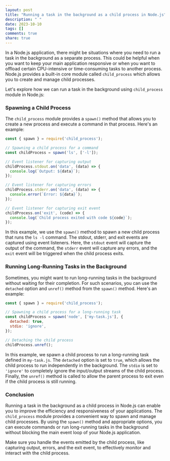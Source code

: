```yaml
---
layout: post
title: "Running a task in the background as a child process in Node.js"
description: " "
date: 2023-10-10
tags: []
comments: true
share: true
---
```


In a Node.js application, there might be situations where you need to run a task in the background as a separate process. This could be helpful when you want to keep your main application responsive or when you want to offload certain CPU-intensive or time-consuming tasks to another process. Node.js provides a built-in core module called `child_process` which allows you to create and manage child processes.

Let's explore how we can run a task in the background using `child_process` module in Node.js:

### Spawning a Child Process

The `child_process` module provides a `spawn()` method that allows you to create a new process and execute a command in that process. Here's an example:

```javascript
const { spawn } = require('child_process');

// Spawning a child process for a command
const childProcess = spawn('ls', ['-l']);

// Event listener for capturing output
childProcess.stdout.on('data', (data) => {
  console.log(`Output: ${data}`);
});

// Event listener for capturing errors
childProcess.stderr.on('data', (data) => {
  console.error(`Error: ${data}`);
});

// Event listener for capturing exit event
childProcess.on('exit', (code) => {
  console.log(`Child process exited with code ${code}`);
});
```

In this example, we use the `spawn()` method to spawn a new child process that runs the `ls -l` command. The stdout, stderr, and exit events are captured using event listeners. Here, the `stdout` event will capture the output of the command, the `stderr` event will capture any errors, and the `exit` event will be triggered when the child process exits.

### Running Long-Running Tasks in the Background

Sometimes, you might want to run long-running tasks in the background without waiting for their completion. For such scenarios, you can use the `detached` option and `unref()` method from the `spawn()` method. Here's an example:

```javascript
const { spawn } = require('child_process');

// Spawning a child process for a long-running task
const childProcess = spawn('node', ['my-task.js'], {
  detached: true,
  stdio: 'ignore',
});

// Detaching the child process
childProcess.unref();
```

In this example, we spawn a child process to run a long-running task defined in `my-task.js`. The `detached` option is set to `true`, which allows the child process to run independently in the background. The `stdio` is set to `'ignore'` to completely ignore the input/output streams of the child process. Finally, the `unref()` method is called to allow the parent process to exit even if the child process is still running.

### Conclusion

Running a task in the background as a child process in Node.js can enable you to improve the efficiency and responsiveness of your applications. The `child_process` module provides a convenient way to spawn and manage child processes. By using the `spawn()` method and appropriate options, you can execute commands or run long-running tasks in the background without blocking the main event loop of your Node.js application.

Make sure you handle the events emitted by the child process, like capturing output, errors, and the exit event, to effectively monitor and interact with the child process.
